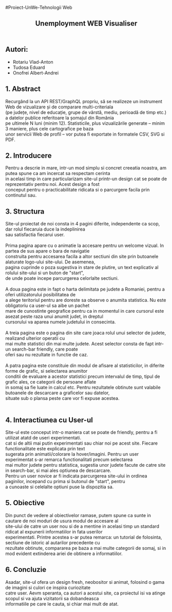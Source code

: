 #Proiect-UnWe-Tehnologii Web
<!DOCTYPE html>
<html lang="en">
<head>
    <meta charset="UTF-8">
    <meta http-equiv="X-UA-Compatible" content="IE=edge">
    <meta name="viewport" content="width=device-width, initial-scale=1.0">
</head>
<body>
    <article>
    <header>
        <h1>Unemployment WEB Visualiser</h1>
    </header>
    <div typeof = "sa:AuthorsList">
        <h2>Autori:</h2>
        <ul>
            <li typeof = "sa:ContributorRole" property = "schema:author">
                <span typeof = "schema:Person" property = "schema:author">
                    <meta property = "schema:givenName" content = "Alexandru">
                    <meta property = "schema:familyName" content = "Coțofan">
                    <span property = "schema:name">Rotariu Vlad-Anton</span>
                </span>
            </li>
            <li typeof = "sa:ContributorRole" property = "schema:author">
                <span typeof = "schema:Person" property = "schema:author">
                    <meta property = "schema:givenName" content = "Eusebiu">
                    <meta property = "schema:familyName" content = "Popescu">
                    <span property = "schema:name">Tudosa Eduard</span>
                </span>
            </li>
            <li typeof = "sa:ContributorRole" property = "schema:author">
                <span typeof = "schema:Person" property = "schema:author">
                    <meta property = "schema:givenName" content = "Eusebiu">
                    <meta property = "schema:familyName" content = "Popescu">
                    <span property = "schema:name">Onofrei Albert-Andrei</span>
                </span>
            </li>
        </ul>
    </div>
    <section id="abstract" role="doc-abstract">
        <h2>
            <span>1.</span> Abstract
        </h2>
        <p>
            Recurgând la un API REST/GraphQL propriu, să se realizeze un instrument Web de vizualizare și de comparare multi-criteriala <br>
            (pe județe, nivel de educație, grupe de vârstă, mediu, perioadă de timp etc.) a datelor publice referitoare la șomajul din România<br> pe ultimele N luni (minim 12).
            Statisticile, plus vizualizările generate – minim 3 maniere, plus cele cartografice pe baza<br> unor servicii Web de profil – vor putea fi exportate in formatele CSV, SVG si PDF.
        </p>
    </section>
    <section id="introducere" role="doc-introduction">
        <h2>
            <span>2.</span> Introducere
        </h2>
        <p>
            Pentru a descrie in mare, intr-un mod simplu si concret creeatia noastra, am putea spune ca am incercat sa respectam cerinta<br>
            in acelasi timp in care particularizam site-ul printr-un design cat se poate de reprezentativ pentru noi. Acest design a fost <br>
            conceput pentru o practicabilitate ridicata si o parcurgere facila prin continutul sau. 
        </p>
    </section>
    <section id="structura" role="doc-structure">
        <h2>
            <span>3.</span> Structura
        </h2>
        <p>
            Site-ul proiectat de noi consta in 4 pagini diferite, independente ca scop, dar rolul fiecaruia duce la indeplinirea<br>
            sau satisfactia fiecarui user. <br><br>
            Prima pagina apare cu o animatie la accesare pentru un welcome vizual. In partea de sus apare o bara de navigatie<br>
            construita pentru accesarea facila a altor sectiuni din site prin butoanele alaturate logo-ului site-ului. De asemenea,<br>
            pagina cuprinde o poza sugestiva in stare de plutire, un text explicativ al rolului site-ului si un buton de "start",<br>
            de unde poate incepe parcurgerea celorlalte sectiuni.<br>
            <br>
            A doua pagina este in fapt o harta delimitata pe judete a Romaniei, pentru a oferi utilizatorului posibilitatea de<br>
            a alege teritoriul pentru are doreste sa observe o anumita statistica. Nu este obligatoriu ca user-ul sa aibe un pachet<br>
            mare de cunostinte geografice pentru ca in momentul in care cursorul este asezat peste raza unui anumit judet, in dreptul<br>
            cursorului va aparea numele judetului in consecinta.<br>
            <br>
            A treia pagina este o pagina din site care joaca rolul unui selector de judete, realizand ulterior operatii cu <br>
            mai multe statistici din mai multe judete. Acest selector consta de fapt intr-un search-bar friendly, care poate <br>
            oferi sau nu rezultate in functie de caz.<br>
            <br>
            A patra pagina este constituie din modul de afisare al statisticilor, in diferite forme de grafic, si selectarea anumitor<br>
            conditii de evaluare a acestor statistici precum intervalul de timp, tipul de grafic ales, ce categorii de persoane aflate<br>
            in somaj sa fie luate in calcul etc. Pentru rezultatele obtinute sunt valabile butoanele de descarcare a graficelor sau datelor, <br>
            situate sub o plansa peste care vor fi expuse acestea.<br><br>           
        </p>
    </section>
    <section id="interactiune" role="doc-interface">
        <h2>
            <span>4.</span> Interactiunea cu User-ul
        </h2>
        <p>
            Site-ul este conceput intr-o maniera cat se poate de friendly, pentru a fi utilizat atatd de useri experimentati.<br>
            cat si de altii mai putin experimentati sau chiar noi pe acest site. Fiecare functionalitate este explicata prin text<br>
            sugerata prin animatii/colorare la hover/imagini. Pentru un user experimentat s-ar remarca functionalitati precum selectarea<br>
            mai multor judete pentru statistica, sugestia unor judete facute de catre site in search-bar, si mai ales optiunea de descarcare.<br>
            Pentru un user novice ar fi indicata parcurgerea site-ului in ordinea paginilor, incepand cu prima si butonul de "start", pentru<br>
            a cunoaste si celelalte optiuni puse la dispozitia sa.  
        </p>
    </section>
    <section id="obiective" role="doc-objectives">
        <h2>
            <span>5.</span> Obiective
        </h2>
        <p>
            Din punct de vedere al obiectivelor ramase, putem spune ca sunte in cautare de noi moduri de usura modul de accesare al<br>
            site-ului de catre un user nou si de a mentine in acelasi timp un standard ridicat al expunerii informatiilor in fata userilor<br>
            experimentati. Printre acestea s-ar putea remarca: un tutorial de folosinta, sectiune de istoric al autarilor precedente cu <br>
            rezultate obtinute, compararea pe baza a mai multe categorii de somaj, si in mod evident extinderea ariei de obtinere a informatiilor.<br> 
        </p>
    </section>
    <section id="concluzie" role="doc-conclusion">
        <h2>
            <span>6.</span> Concluzie
        </h2>
        <p>
            Asadar, site-ul ofera un design fresh, neobositor si animat, folosind o gama de imagini si culori ce inspira curiozitate<br>
            catre user. Aevm speranta, ca autori a acestui site, ca proiectul isi va atinge scopul si va ajuta vizitatorii sa dobandeasca<br>
            informatiile pe care le cauta, si chiar mai mult de atat. 
            <br>
            <br>
            <br>
        </p>
    </section>
    </article>
</body>
</html>
